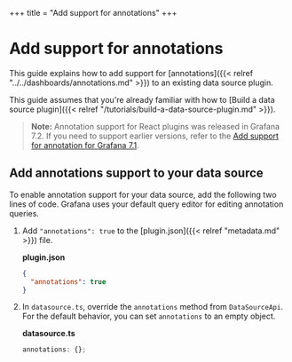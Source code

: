 +++
title = "Add support for annotations"
+++

# Add support for annotations

This guide explains how to add support for [annotations]({{< relref "../../dashboards/annotations.md" >}}) to an existing data source plugin.

This guide assumes that you're already familiar with how to [Build a data source plugin]({{< relref "/tutorials/build-a-data-source-plugin.md" >}}).

> **Note:** Annotation support for React plugins was released in Grafana 7.2. If you need to support earlier versions, refer to the [Add support for annotation for Grafana 7.1](https://grafana.com/docs/grafana/v7.1/developers/plugins/add-support-for-annotations/).

## Add annotations support to your data source

To enable annotation support for your data source, add the following two lines of code. Grafana uses your default query editor for editing annotation queries.

1. Add `"annotations": true` to the [plugin.json]({{< relref "metadata.md" >}}) file.

   **plugin.json**

   ```json
   {
     "annotations": true
   }
   ```

2. In `datasource.ts`, override the `annotations` method from `DataSourceApi`. For the default behavior, you can set `annotations` to an empty object.

   **datasource.ts**

   ```ts
   annotations: {};
   ```
